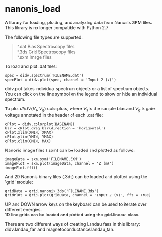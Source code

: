 # nanonis_load

A library for loading, plotting, and analyzing data from Nanonis SPM files. This library is no longer compatible with Python 2.7.

The following file types are supported:  
> *.dat Bias Spectroscopy files  
> *.3ds Grid Spectroscopy files  
> *.sxm Image files  

To load and plot .dat files:
```
spec = didv.spectrum('FILENAME.dat')
specPlot = didv.plot(spec, channel = 'Input 2 (V)')
```
didv.plot takes individual spectrum objects or a list of spectrum objects.  
You can click on the line symbol on the legend to show or hide an individual spectrum.

To plot $dI/dV(V_s, V_g)$ colorplots, where $V_s$ is the sample bias and $V_g$ is gate voltage annotated in the header of each .dat file:
```
cPlot = didv.colorplot(BASENAME)
bar = cPlot.drag_bar(direction = 'horizontal')
cPlot.xlim(XMIN, XMAX)
cPlot.ylim(YMIN, YMAX)
cPlot.clim(CMIN, MAX)
```

Nanonis image files (.sxm) can be loaded and plotted as follows:
```
imageData = sxm.sxm('FILENAME.SXM')
imagePlot = sxm.plot(imageData, channel = 'Z (m)')
imagePlot.fft()
```

And 2D Nanonis binary files (.3ds) can be loaded and plotted using the 'grid' module:
```
gridData = grid.nanonis_3ds('FILENAME.3ds')
gridPlot = grid.plot(gridData, channel = 'Input 2 (V)', fft = True)
```
UP and DOWN arrow keys on the keyboard can be used to iterate over different energies.  
1D line grids can be loaded and plotted using the grid.linecut class.

There are two different ways of creating Landau fans in this library: didv.landau_fan and magnetoconductance.landau_fan.